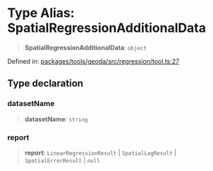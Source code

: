 # Type Alias: SpatialRegressionAdditionalData

> **SpatialRegressionAdditionalData**: `object`

Defined in: [packages/tools/geoda/src/regression/tool.ts:27](https://github.com/GeoDaCenter/openassistant/blob/dc72d81a35cf8e46295657303846fbb4ad891993/packages/tools/geoda/src/regression/tool.ts#L27)

## Type declaration

### datasetName

> **datasetName**: `string`

### report

> **report**: `LinearRegressionResult` \| `SpatialLagResult` \| `SpatialErrorResult` \| `null`
